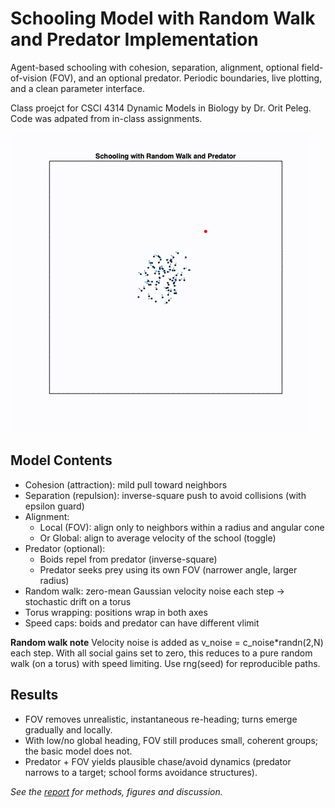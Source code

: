 # Schooling Model with Random Walk and Predator Implementation

Agent-based schooling with cohesion, separation, alignment, optional field-of-vision (FOV), and an optional predator. Periodic boundaries, live plotting, and a clean parameter interface.

Class proejct for CSCI 4314 Dynamic Models in Biology by Dr. Orit Peleg. Code was adpated from in-class assignments.

![Schooling demo](schooling_demo.gif)

## Model Contents

* Cohesion (attraction): mild pull toward neighbors
* Separation (repulsion): inverse-square push to avoid collisions (with epsilon guard)
* Alignment:
    + Local (FOV): align only to neighbors within a radius and angular cone
    + Or Global: align to average velocity of the school (toggle)
* Predator (optional):
    + Boids repel from predator (inverse-square)
    + Predator seeks prey using its own FOV (narrower angle, larger radius)
* Random walk: zero-mean Gaussian velocity noise each step → stochastic drift on a torus
* Torus wrapping: positions wrap in both axes
* Speed caps: boids and predator can have different vlimit

**Random walk note**
Velocity noise is added as v_noise = c_noise*randn(2,N) each step. With all social gains set to zero, this reduces to a pure random walk (on a torus) with speed limiting. Use rng(seed) for reproducible paths.

## Results
* FOV removes unrealistic, instantaneous re-heading; turns emerge gradually and locally.
* With low/no global heading, FOV still produces small, coherent groups; the basic model does not.
* Predator + FOV yields plausible chase/avoid dynamics (predator narrows to a target; school forms avoidance structures).

*See the [report](project_report.pdf) for methods, figures and discussion.*
